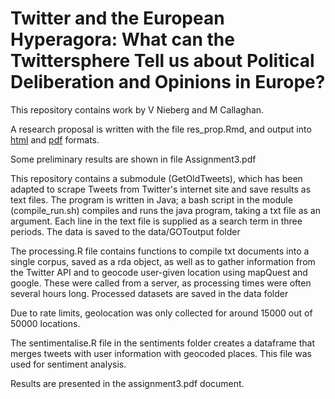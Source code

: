 # Twitter and the European Hyperagora: What can the Twittersphere Tell us about Political Deliberation and Opinions in Europe?

This repository contains work by V Nieberg and M Callaghan.

A research proposal is written with  the file res_prop.Rmd, and output into [html](https://cdn.rawgit.com/mcallaghan/col_res_proj/e043bb1/res_prop.html) and [pdf](https://github.com/mcallaghan/col_res_proj/blob/master/res_prop.pdf) formats.

Some preliminary results are shown in file Assignment3.pdf

This repository contains a submodule (GetOldTweets), which has been adapted to scrape Tweets from Twitter's internet site and save results as text files. The program is written in Java; a bash script in the module (compile_run.sh) compiles and runs the java program, taking a txt file as an argument. Each line in the text file is supplied as a search term in three periods. The data is saved to the data/GOToutput folder

The processing.R file contains functions to compile txt documents into a single corpus, saved as a rda object, as well as to gather information from the Twitter API and to geocode user-given location using mapQuest and google. These were called from a server, as processing times were often several hours long. Processed datasets are saved in the data folder

Due to rate limits, geolocation was only collected for around 15000 out of 50000 locations.

The sentimentalise.R file in the sentiments folder creates a dataframe that merges tweets with user information with geocoded places. This file was used for sentiment analysis.

Results are presented in the assignment3.pdf document.
